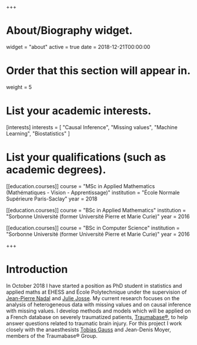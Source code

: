 +++
# About/Biography widget.
widget = "about"
active = true
date = 2018-12-21T00:00:00

# Order that this section will appear in.
weight = 5

# List your academic interests.
[interests]
  interests = [
    "Causal Inference",
    "Missing values",
    "Machine Learning",
    "Biostatistics"
  ]

# List your qualifications (such as academic degrees).

[[education.courses]]
  course = "MSc in Applied Mathematics (Mathématiques - Vision - Apprentissage)"
  institution = "École Normale Supérieure Paris-Saclay"
  year = 2018

[[education.courses]]
  course = "BSc in Applied Mathematics"
  institution = "Sorbonne Université (former Université Pierre et Marie Curie)"
  year = 2016

[[education.courses]]
  course = "BSc in Computer Science"
  institution = "Sorbonne Université (former Université Pierre et Marie Curie)"
  year = 2016
 
+++


# Introduction

In October 2018 I have started a position as PhD student in statistics and applied maths at EHESS and École Polytechnique under the supervision of <a href="http://www.lps.ens.fr/~nadal/" target="_blank">Jean-Pierre Nadal</a> and <a href="http://juliejosse.com" target="_blank">Julie Josse</a>. My current research focuses on the analysis of heterogeneous data with missing values and on causal inference with missing values. I develop methods and models which will be applied on a French database on severely traumatized patients, <a href="http://www.traumabase.eu/en_US" target="_blank">Traumabase®</a>, to help answer questions related to traumatic brain injury. For this project I work closely with the anaesthesists <a href="https://www.researchgate.net/profile/Tobias_Gauss" target="_blank">Tobias Gauss</a> and Jean-Denis Moyer, members of the Traumabase® Group.
